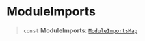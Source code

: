 # ModuleImports

> `const` **ModuleImports**: [`ModuleImportsMap`](../../types/interfaces/ModuleImportsMap.md)
